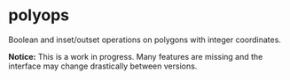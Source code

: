 polyops
==========================================================================

Boolean and inset/outset operations on polygons with integer coordinates.

**Notice:** This is a work in progress. Many features are missing and the
interface may change drastically between versions.
